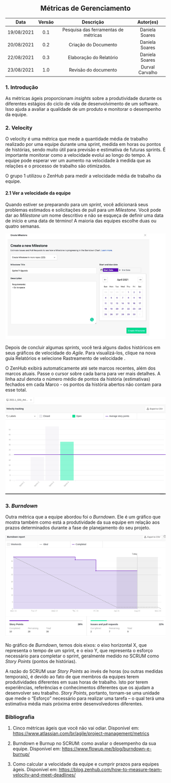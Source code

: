 ## <center> Métricas de Gerenciamento

|    Data    | Versão | Descrição            | Autor(es)       |
| :--------: | :----: | :------------------: | :-------------: |
| 19/08/2021 |  0.1   | Pesquisa das ferramentas de métricas | Daniela Soares |
| 20/08/2021 |  0.2   | Criação do Documento| Daniela Soares |
| 22/08/2021 |  0.3   | Elaboração do Relatório| Daniela Soares |
| 23/08/2021 |  1.0   | Revisão do documento | Durval Carvalho |

### 1. Introdução
As métricas ágeis proporcionam _insights_ sobre a produtividade durante os diferentes estágios do ciclo de vida de desenvolvimento de um software. Isso ajuda a avaliar a qualidade de um produto e monitorar o desempenho da equipe.

### 2. Velocity

O velocity é uma métrica que mede a quantidade média de trabalho realizado por uma equipe durante uma sprint, medida em horas ou pontos de histórias, sendo muito útil para previsão e estimativa de futuras sprints. É importante monitorar como a velocidade evolui ao longo do tempo. A equipe pode esperar ver um aumento na velocidade à medida que as relações e o processo de trabalho são otimizados.

O grupo 1 utilizou o ZenHub para medir a velocidade média de trabalho da equipe.

#### 2.1 Ver a velocidade da equipe

Quando estiver se preparando para um _sprint_, você adicionará seus problemas estimados e solicitações de pull para um _Milestone_. Você pode dar ao _Milestone_ um nome descritivo e não se esqueça de definir uma data de início e uma data de término! A maioria das equipes escolhe duas ou quatro semanas.

<p align='center'>
    <img src='https://raw.githubusercontent.com/UnBArqDsw2021-1/2021.1_G01_Animalesco_docs/main/docs/assets/pages/management-metrics/milestone.png'>

</p>

Depois de concluir algumas _sprints_, você terá alguns dados históricos em seus gráficos de velocidade do _Agile_. Para visualizá-los, clique na nova guia Relatórios e selecione Rastreamento de velocidade .

O ZenHub exibirá automaticamente até sete marcos recentes, além dos marcos atuais. Passe o cursor sobre cada barra para ver mais detalhes. A linha azul denota o número médio de pontos da história (estimativas) fechados em cada Marco - os pontos da história abertos não contam para esse total.

<p align='center'>
    <img src='https://raw.githubusercontent.com/UnBArqDsw2021-1/2021.1_G01_Animalesco_docs/main/docs/assets/pages/management-metrics/velocity.png'>
</p>

### 3. _Burndown_

Outra métrica que a equipe abordou foi o _Burndown_. Ele é um gráfico que mostra também como está a produtividade da sua equipe em relação aos prazos determinados durante a fase de planejamento do seu projeto.

<p align='center'>
    <img src='https://raw.githubusercontent.com/UnBArqDsw2021-1/2021.1_G01_Animalesco_docs/main/docs/assets/pages/management-metrics/burndown.png'>
</p>

No gráfico de _Burndown_, temos dois eixos: o eixo horizontal X, que representa o tempo de um sprint, e o eixo Y, que representa o esforço necessário para completar o sprint, geralmente medido no SCRUM como _Story Points_ (pontos de histórias).

A razão do SCRUM usar _Story Points_ ao invés de horas (ou outras medidas temporais), é devido ao fato de que membros da equipes terem produtividades diferentes em suas horas de trabalho. Isto por terem experiências, referências e conhecimentos diferentes que os ajudam a desenvolver seu trabalho. _Story Points_, portanto, tornam-se uma unidade que mede o “Esforço” necessário para realizar uma tarefa – o qual terá uma estimativa média mais próxima entre desenvolvedores diferentes.


### Bibliografia

1. Cinco métricas ágeis que você não vai odiar. Disponível em: https://www.atlassian.com/br/agile/project-management/metrics


2. Burndown e Burnup no SCRUM: como avaliar o desempenho da sua equipe. Disponível em: https://www.flowup.me/blog/burndown-e-burnup/

3. Como calcular a velocidade da equipe e cumprir prazos para equipes ágeis. Disponível em: https://blog.zenhub.com/how-to-measure-team-velocity-and-meet-deadlines/

</div>
